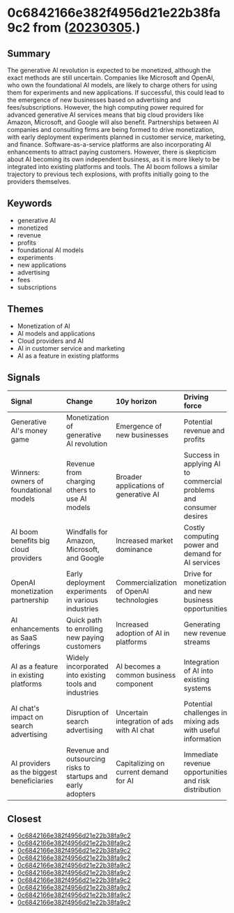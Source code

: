 # 0c6842166e382f4956d21e22b38fa9c2 from ([20230305](https://kghosh.substack.com/p/20230305).)

## Summary

The generative AI revolution is expected to be monetized, although the exact methods are still uncertain. Companies like Microsoft and OpenAI, who own the foundational AI models, are likely to charge others for using them for experiments and new applications. If successful, this could lead to the emergence of new businesses based on advertising and fees/subscriptions. However, the high computing power required for advanced generative AI services means that big cloud providers like Amazon, Microsoft, and Google will also benefit. Partnerships between AI companies and consulting firms are being formed to drive monetization, with early deployment experiments planned in customer service, marketing, and finance. Software-as-a-service platforms are also incorporating AI enhancements to attract paying customers. However, there is skepticism about AI becoming its own independent business, as it is more likely to be integrated into existing platforms and tools. The AI boom follows a similar trajectory to previous tech explosions, with profits initially going to the providers themselves.

## Keywords

* generative AI
* monetized
* revenue
* profits
* foundational AI models
* experiments
* new applications
* advertising
* fees
* subscriptions

## Themes

* Monetization of AI
* AI models and applications
* Cloud providers and AI
* AI in customer service and marketing
* AI as a feature in existing platforms

## Signals

| Signal                                    | Change                                                       | 10y horizon                               | Driving force                                                      |
|:------------------------------------------|:-------------------------------------------------------------|:------------------------------------------|:-------------------------------------------------------------------|
| Generative AI's money game                | Monetization of generative AI revolution                     | Emergence of new businesses               | Potential revenue and profits                                      |
| Winners: owners of foundational models    | Revenue from charging others to use AI models                | Broader applications of generative AI     | Success in applying AI to commercial problems and consumer desires |
| AI boom benefits big cloud providers      | Windfalls for Amazon, Microsoft, and Google                  | Increased market dominance                | Costly computing power and demand for AI services                  |
| OpenAI monetization partnership           | Early deployment experiments in various industries           | Commercialization of OpenAI technologies  | Drive for monetization and new business opportunities              |
| AI enhancements as SaaS offerings         | Quick path to enrolling new paying customers                 | Increased adoption of AI in platforms     | Generating new revenue streams                                     |
| AI as a feature in existing platforms     | Widely incorporated into existing tools and industries       | AI becomes a common business component    | Integration of AI into existing systems                            |
| AI chat's impact on search advertising    | Disruption of search advertising                             | Uncertain integration of ads with AI chat | Potential challenges in mixing ads with useful information         |
| AI providers as the biggest beneficiaries | Revenue and outsourcing risks to startups and early adopters | Capitalizing on current demand for AI     | Immediate revenue opportunities and risk distribution              |

## Closest

* [0c6842166e382f4956d21e22b38fa9c2](0c6842166e382f4956d21e22b38fa9c2)
* [0c6842166e382f4956d21e22b38fa9c2](0c6842166e382f4956d21e22b38fa9c2)
* [0c6842166e382f4956d21e22b38fa9c2](0c6842166e382f4956d21e22b38fa9c2)
* [0c6842166e382f4956d21e22b38fa9c2](0c6842166e382f4956d21e22b38fa9c2)
* [0c6842166e382f4956d21e22b38fa9c2](0c6842166e382f4956d21e22b38fa9c2)
* [0c6842166e382f4956d21e22b38fa9c2](0c6842166e382f4956d21e22b38fa9c2)
* [0c6842166e382f4956d21e22b38fa9c2](0c6842166e382f4956d21e22b38fa9c2)
* [0c6842166e382f4956d21e22b38fa9c2](0c6842166e382f4956d21e22b38fa9c2)
* [0c6842166e382f4956d21e22b38fa9c2](0c6842166e382f4956d21e22b38fa9c2)
* [0c6842166e382f4956d21e22b38fa9c2](0c6842166e382f4956d21e22b38fa9c2)
